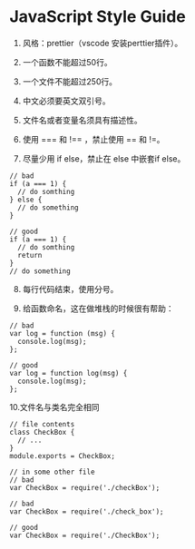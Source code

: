 # JavaScript Style Guide

1. 风格：prettier（vscode 安装perttier插件）。

2. 一个函数不能超过50行。

3. 一个文件不能超过250行。

4. 中文必须要英文双引号。

5. 文件名或者变量名须具有描述性。

6. 使用 === 和 !== ，禁止使用 == 和 !=。

7. 尽量少用 if else，禁止在 else 中嵌套if else。

```
// bad
if (a === 1) {
  // do somthing
} else {
  // do something
}

// good 
if (a === 1) {
  // do somthing
  return
} 
// do something

```

8. 每行代码结束，使用分号。

9. 给函数命名，这在做堆栈的时候很有帮助：
```
// bad
var log = function (msg) {
  console.log(msg);
};

// good
var log = function log(msg) {
  console.log(msg);
};
```

10.文件名与类名完全相同
```
// file contents
class CheckBox {
  // ...
}
module.exports = CheckBox;

// in some other file
// bad
var CheckBox = require('./checkBox');

// bad
var CheckBox = require('./check_box');

// good
var CheckBox = require('./CheckBox');

```
